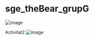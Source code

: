 # sge_theBear_grupG

![image](https://github.com/user-attachments/assets/b3f77239-518b-4518-9ca7-1f54529fbe32)

Activitat2
![image](https://github.com/user-attachments/assets/de62df02-c44c-402c-ac68-a069504e8c04)
